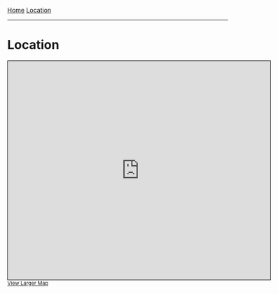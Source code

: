 [Home](./index)  [Location](./location)

___

# Location 

<iframe width="600" height="500" frameborder="0" scrolling="no" marginheight="0" marginwidth="0" src="https://www.openstreetmap.org/export/embed.html?bbox=0.20060777664184573%2C42.27996009054638%2C0.22792339324951175%2C42.29381814979499&amp;layer=mapnik" style="border: 1px solid black"></iframe><br/><small><a href="https://www.openstreetmap.org/#map=16/42.2869/0.2143">View Larger Map</a></small>

